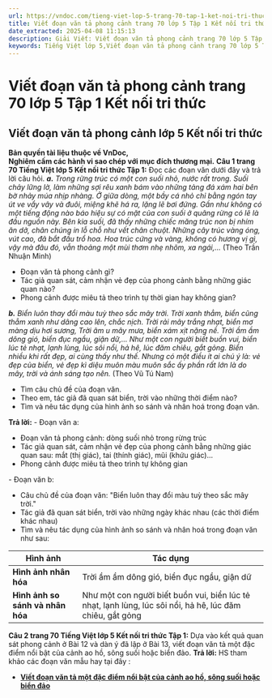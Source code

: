 ```yaml
---
url: https://vndoc.com/tieng-viet-lop-5-trang-70-tap-1-ket-noi-tri-thuc-319703
title: Viết đoạn văn tả phong cảnh trang 70 lớp 5 Tập 1 Kết nối tri thức - VnDoc.com
date_extracted: 2025-04-08 11:15:13
description: Giải Viết: Viết đoạn văn tả phong cảnh trang 70 lớp 5 Tập 1 Kết nối tri thức gồm các phần hướng dẫn giải chi tiết, đầy đủ nhất chỉ có trên VnDoc. Mời các bạn tham khảo.
keywords: Tiếng Việt lớp 5,Viết đoạn văn tả phong cảnh trang 70 lớp 5 Tập 1 Kết nối tri thức,Tiếng Việt lớp 5 trang 70 Tập 1 Kết nối tri thức,Viết đoạn văn tả phong cảnh lớp 5 Kết nối tri thức,Tiếng Việt lớp 5 Tập 1 trang 70 Kết nối tri thức,Viết đoạn văn tả phong cảnh lớp 5 trang 70,Tiếng Việt lớp 5 Kết nối tri thức,Tiếng Việt lớp 5 Tập 1,sgk Tiếng Việt lớp 5
---
```


# Viết đoạn văn tả phong cảnh trang 70 lớp 5 Tập 1 Kết nối tri thức
## **Viết đoạn văn tả phong cảnh lớp 5 Kết nối tri thức**
**Bản quyền tài liệu thuộc về VnDoc,**  
**Nghiêm cấm các hành vi sao chép với mục đích thương mại.**
**Câu 1 trang 70 Tiếng Việt lớp 5 Kết nối tri thức Tập 1:** Đọc các đoạn văn dưới đây và trả lời câu hỏi.
_**a.** Trong rừng trúc có một con suối nhỏ, nước rất trong. Suối chảy lững lờ, làm những sợi rêu xanh bám vào những tảng đá xám hai bên bờ nhảy múa nhịp nhàng. Ở giữa dòng, một bầy cá nhỏ chỉ bằng ngón tay út ve vẩy vây và đuôi, miệng khẽ há ra, lặng lẽ bơi đứng. Gần như không có một tiếng động nào báo hiệu sự có mặt của con suối ở quãng rừng có lẽ là đầu nguồn này. Bên kia suối, đã thấy những chiếc măng trúc non bị nhím ăn dở, chân chúng in lỗ chỗ như vết chân chuột. Những cây trúc vàng óng, vút cao, đã bắt đầu trổ hoa. Hoa trúc cứng và vàng, không có hương vị gì, vậy mà đâu đó, vẫn thoảng một mùi thơm nhẹ nhõm, xa ngái,..._
\(Theo Trần Nhuận Minh\)
  * Đoạn văn tả phong cảnh gì?
  * Tác giả quan sát, cảm nhận vẻ đẹp của phong cảnh bằng những giác quan nào?
  * Phong cảnh được miêu tả theo trình tự thời gian hay không gian?

_**b.** Biển luôn thay đổi màu tuỳ theo sắc mây trời. Trời xanh thẳm, biển cũng thẳm xanh như dâng cao lên, chắc nịch. Trời rải mây trắng nhạt, biển mơ màng dịu hơi sương, Trời âm u mây mưa, biển xám xịt nặng nề. Trời ầm ầm dông gió, biển đục ngầu, giận dữ,... Như một con người biết buồn vui, biển lúc tẻ nhạt, lạnh lùng, lúc sôi nổi, hả hê, lúc đăm chiêu, gắt gỏng. Biển nhiều khi rất đẹp, ai cùng thấy như thế. Nhưng có một điều ít ai chú ý là: vẻ đẹp của biển, vẻ đẹp kì diệu muôn màu muôn sắc ấy phần rất lớn là do mây, trời và ánh sáng tạo nên._
\(Theo Vũ Tú Nam\)
  * Tìm câu chủ đề của đoạn văn.
  * Theo em, tác giả đã quan sát biển, trời vào những thời điểm nào?
  * Tìm và nêu tác dụng của hình ảnh so sánh và nhân hoá trong đoạn văn.

**Trả lời:**
\- Đoạn văn a:
  * Đoạn văn tả phong cảnh: dòng suối nhỏ trong rừng trúc
  * Tác giả quan sát, cảm nhận vẻ đẹp của phong cảnh bằng những giác quan sau: mắt \(thị giác\), tai \(thính giác\), mũi \(khứu giác\)...
  * Phong cảnh được miêu tả theo trình tự không gian

\- Đoạn văn b:
  * Câu chủ đề của đoạn văn: "Biển luôn thay đổi màu tuỳ theo sắc mây trời."
  * Tác giả đã quan sát biển, trời vào những ngày khác nhau \(các thời điểm khác nhau\)
  * Tìm và nêu tác dụng của hình ảnh so sánh và nhân hoá trong đoạn văn như sau:

**Hình ảnh**| **Tác dụng**  
---|---  
**Hình ảnh nhân hóa**|  Trời ầm ầm dông gió, biển đục ngầu, giận dữ| Giúp hình ảnh biển được miêu tả trở nên sống động, hấp dẫn, thú vị và gần gũi với người đọc hơn  
**Hình ảnh so sánh và nhân hóa**|  Như một con người biết buồn vui, biển lúc tẻ nhạt, lạnh lùng, lúc sôi nổi, hả hê, lúc đăm chiêu, gắt gỏng  
**Câu 2 trang 70 Tiếng Việt lớp 5 Kết nối tri thức Tập 1:** Dựa vào kết quả quan sát phong cảnh ở Bài 12 và dàn ý đã lập ở Bài 13, viết đoạn văn tả một đặc điểm nổi bật của cảnh ao hồ, sông suối hoặc biển đảo.
**Trả lời:**
HS tham khảo các đoạn văn mẫu hay tại đây :
  * **[Viết đoạn văn tả một đặc điểm nổi bật của cảnh ao hồ, sông suối hoặc biển đảo](<https://vndoc.com/van-mau-lop-5-viet-doan-van-mieu-ta-canh-song-nuoc-150014>)**

